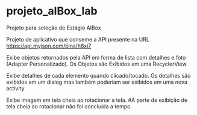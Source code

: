 # projeto_aIBox_lab
Projeto para seleção de Estágio AIBox

Projeto de aplicativo que conseme a API presente na URL
https://api.myjson.com/bins/h8xi7​

Exibe objetos retornados pela API em forma de lista com detalhes e foto (Adapter Personalizado).
Os Objetos são Exibidos em uma RecyclerView.

Exibe detalhes de cada elemento quando clicado/tocado.
Os detalhes são exibidos em um dialog mas também poderiam ser exibidos em uma nova activity


Exibe imagem em tela cheia ao rotacionar a tela.
#A parte de exibição de tela cheia ao rotacionar não foi concluída a tempo.
